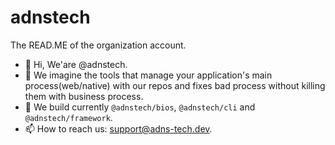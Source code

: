 # adnstech
The READ.ME of the organization account.

- 👋 Hi, We'are @adnstech.
- 👀 We imagine the tools that manage your application's main process(web/native) with our repos and fixes bad process without killing them with business process.
- 🌱 We build currently `@adnstech/bios`, `@adnstech/cli` and `@adnstech/framework`.
- 📫 How to reach us: <support@adns-tech.dev>.

<!---
...
--->
